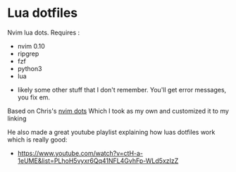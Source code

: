 # Lua dotfiles

Nvim lua dots. Requires :
-   nvim 0.10
-   ripgrep
-   fzf
-   python3
-   lua

+ likely some other stuff that I don't remember. You'll get error messages, you fix em.

Based on Chris's [nvim dots](https://github.com/LunarVim/Neovim-from-scratch) Which I took as my own and customized it to my linking

He also made a great youtube playlist explaining how luas dotfiles work which is really good:
- https://www.youtube.com/watch?v=ctH-a-1eUME&list=PLhoH5vyxr6Qq41NFL4GvhFp-WLd5xzIzZ


